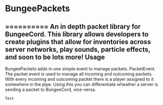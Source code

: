 # BungeePackets
==========
An in depth packet library for BungeeCord. This library allows developers to create plugins that allow for inventories across server networks, play sounds, particle effects, and soon to be lots more!
Usage
-------
BungeePackets adds in one simple event to manage packets. PacketEvent. The packet event is used to manage all incoming and outcoming packets. With every incoming and outcoming packet there is a player assigned to it somewhere in the pipe. Using this you can differentiate wheather a server is sending a packet to BungeeCord, vice-versa.
```
Test
```
